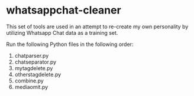 # whatsappchat-cleaner
This set of tools are used in an attempt to re-create my own personality by utilizing Whatsapp Chat data as a training set. 

Run the following Python files in the following order:
1. chatparser.py
2. chatseparator.py
3. mytagdelete.py
4. otherstagdelete.py
5. combine.py
6. mediaomit.py

